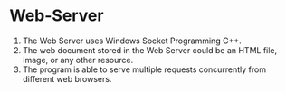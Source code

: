 # Web-Server
1. The Web Server uses Windows Socket Programming C++.
2. The web document stored in the Web Server could be an HTML file, image, or any other resource.
3. The program is able to serve multiple requests concurrently from different web browsers.
